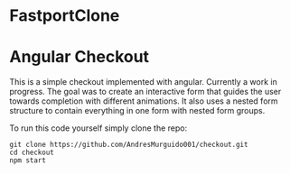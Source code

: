 # FastportClone

# Angular Checkout

This is a simple checkout implemented with angular. Currently a work in progress. The goal was to create an interactive form that guides the user towards completion with different animations. It also uses a nested form structure to contain everything in one form with nested form groups.

To run this code yourself simply clone the repo:
```
git clone https://github.com/AndresMurguido001/checkout.git
cd checkout
npm start
```

